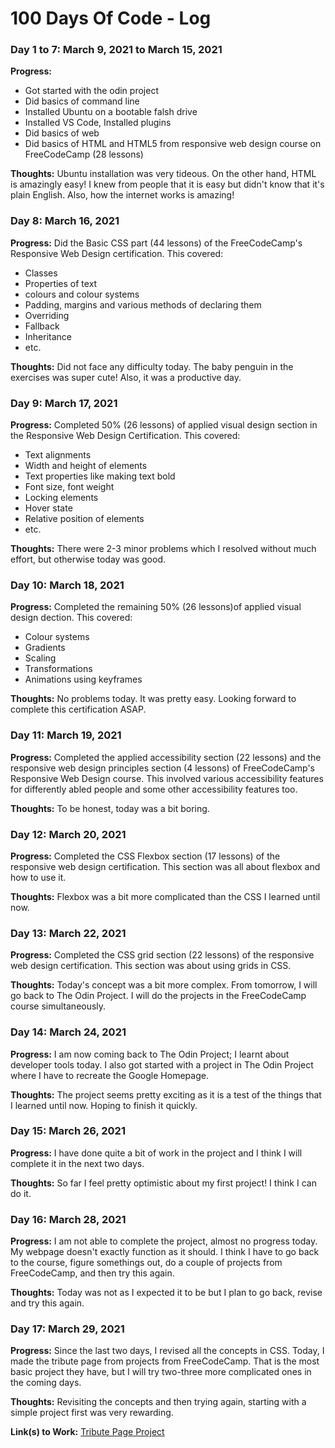 # 100 Days Of Code - Log

### Day 1 to 7: March 9, 2021 to March 15, 2021
<!--##### (delete me or comment me out)-->

**Progress:**
- Got started with the odin project
- Did basics of command line
- Installed Ubuntu on a bootable falsh drive
- Installed VS Code, Installed plugins
- Did basics of web
- Did basics of HTML and HTML5 from responsive web design course on FreeCodeCamp (28 lessons)

**Thoughts:** Ubuntu installation was very tideous. On the other hand, HTML is amazingly easy! I knew from people that it is easy but didn't know that it's plain English. Also, how the internet works is amazing!

<!--**Link(s) to work:**-->

###  Day 8: March 16, 2021

**Progress:**
Did the Basic CSS part (44 lessons) of the FreeCodeCamp's Responsive Web Design certification. This covered:
- Classes
- Properties of text
- colours and colour systems
- Padding, margins and various methods of declaring them
- Overriding
- Fallback
- Inheritance
- etc.

**Thoughts:** Did not face any difficulty today. The baby penguin in the exercises was super cute! Also, it was a productive day.

### Day 9: March 17, 2021

**Progress:**
Completed 50% (26 lessons) of applied visual design section in the Responsive Web Design Certification. This covered:
- Text alignments
- Width and height of elements
- Text properties like making text bold
- Font size, font weight
- Locking elements
- Hover state
- Relative position of elements
- etc.

**Thoughts:** There were 2-3 minor problems which I resolved without much effort, but otherwise today was good.

### Day 10: March 18, 2021

**Progress:**
Completed the remaining 50% (26 lessons)of applied visual design dection. This covered:
- Colour systems
- Gradients
- Scaling
- Transformations
- Animations using keyframes

**Thoughts:** No problems today. It was pretty easy. Looking forward to complete this certification ASAP.

### Day 11: March 19, 2021

**Progress:**
Completed the applied accessibility section (22 lessons) and the responsive web design principles section (4 lessons) of FreeCodeCamp's Responsive Web Design course. This involved various accessibility features for differently abled people and some other accessibility features too.

**Thoughts:** To be honest, today was a bit boring.

### Day 12: March 20, 2021

**Progress:** 
Completed the CSS Flexbox section (17 lessons) of the responsive web design certification. This section was all about flexbox and how to use it.

**Thoughts:** Flexbox was a bit more complicated than the CSS I learned until now.

### Day 13: March 22, 2021

**Progress:**
Completed the CSS grid section (22 lessons) of the responsive web design certification. This section was about using grids in CSS.

**Thoughts:** Today's concept was a bit more complex. From tomorrow, I will go back to The Odin Project. I will do the projects in the FreeCodeCamp course simultaneously.

### Day 14: March 24, 2021

**Progress:**
I am now coming back to The Odin Project; I learnt about developer tools today. I also got started with a project in The Odin Project where I have to recreate the Google Homepage. 

**Thoughts:** The project seems pretty exciting as it is a test of the things that I learned until now. Hoping to finish it quickly.

### Day 15: March 26, 2021

**Progress:**
I have done quite a bit of work in the project and I think I will complete it in the next two days.

**Thoughts:** So far I feel pretty optimistic about my first project! I think I can do it.

### Day 16: March 28, 2021

**Progress:**
I am not able to complete the project, almost no progress today. My webpage doesn't exactly function as it should. I think I have to go back to the course, figure somethings out, do a couple of projects from FreeCodeCamp, and then try this again.

**Thoughts:** Today was not as I expected it to be but I plan to go back, revise and try this again.

### Day 17: March 29, 2021

**Progress:**
Since the last two days, I revised all the concepts in CSS. Today, I made the tribute page from projects from FreeCodeCamp. That is the most basic project they have, but I will try two-three more complicated ones in the coming days.

**Thoughts:** Revisiting the concepts and then trying again, starting with a simple project first was very rewarding.

**Link(s) to Work:** [Tribute Page Project](https://achintya-chaware.github.io/TributePageProject/) 


